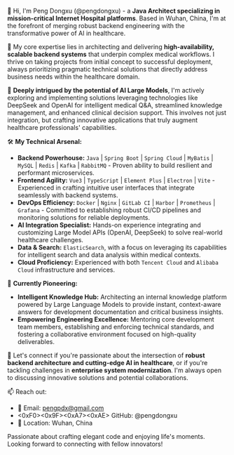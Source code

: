 👋 Hi, I'm Peng Dongxu (@pengdongxu) - a **Java Architect specializing in mission-critical Internet Hospital platforms**. Based in Wuhan, China, I'm at the forefront of merging robust backend engineering with the transformative power of AI in healthcare.

🏥 My core expertise lies in architecting and delivering **high-availability, scalable backend systems** that underpin complex medical workflows. I thrive on taking projects from initial concept to successful deployment, always prioritizing pragmatic technical solutions that directly address business needs within the healthcare domain.

🧠 **Deeply intrigued by the potential of AI Large Models**, I'm actively exploring and implementing solutions leveraging technologies like DeepSeek and OpenAI for intelligent medical Q&A, streamlined knowledge management, and enhanced clinical decision support. This involves not just integration, but crafting innovative applications that truly augment healthcare professionals' capabilities.

🛠️ **My Technical Arsenal:**

* **Backend Powerhouse:** `Java` | `Spring Boot` | `Spring Cloud` | `MyBatis` | `MySQL` | `Redis` | `Kafka` | `RabbitMQ` - Proven ability to build resilient and performant microservices.
* **Frontend Agility:** `Vue3` | `TypeScript` | `Element Plus` | `Electron` | `Vite` - Experienced in crafting intuitive user interfaces that integrate seamlessly with backend systems.
* **DevOps Efficiency:** `Docker` | `Nginx` | `GitLab CI` | `Harbor` | `Prometheus` | `Grafana` - Committed to establishing robust CI/CD pipelines and monitoring solutions for reliable deployments.
* **AI Integration Specialist:** Hands-on experience integrating and customizing Large Model APIs (OpenAI, DeepSeek) to solve real-world healthcare challenges.
* **Data & Search:** `ElasticSearch`, with a focus on leveraging its capabilities for intelligent search and data analysis within medical contexts.
* **Cloud Proficiency:** Experienced with both `Tencent Cloud` and `Alibaba Cloud` infrastructure and services.

🔭 **Currently Pioneering:**

* **Intelligent Knowledge Hub:** Architecting an internal knowledge platform powered by Large Language Models to provide instant, context-aware answers for development documentation and critical business insights.
* **Empowering Engineering Excellence:** Mentoring core development team members, establishing and enforcing technical standards, and fostering a collaborative environment focused on high-quality deliverables.

💬 Let's connect if you're passionate about the intersection of **robust backend architecture and cutting-edge AI in healthcare**, or if you're tackling challenges in **enterprise system modernization**. I'm always open to discussing innovative solutions and potential collaborations.

📫 Reach out:

* 📧 Email: pengpdx@gmail.com
* <0xF0><0x9F><0xA7><0xAE> GitHub: @pengdongxu
* 📍 Location: Wuhan, China

Passionate about crafting elegant code and enjoying life's moments. Looking forward to connecting with fellow innovators!
